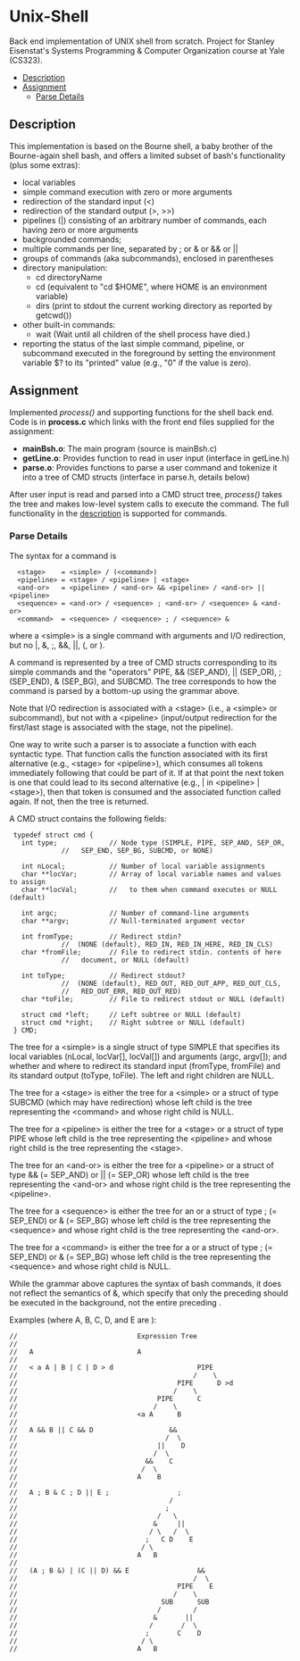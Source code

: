 # Unix-Shell
Back end implementation of UNIX shell from scratch. Project for Stanley Eisenstat's Systems Programming &amp; Computer Organization course at Yale (CS323).

- [Description](#description)
- [Assignment](#assignment)
	- [Parse Details](#parse-details)

## Description
This implementation is based on the Bourne shell, a baby brother of the Bourne-again shell
bash, and offers a limited subset of bash's functionality (plus some extras):
* local variables
* simple command execution with zero or more arguments
* redirection of the standard input (<)
* redirection of the standard output (>, >>)
* pipelines (|) consisting of an arbitrary number of commands, each having zero or more arguments
* backgrounded commands;
* multiple commands per line, separated by ; or & or && or ||
* groups of commands (aka subcommands), enclosed in parentheses
* directory manipulation:
  + cd directoryName
  + cd (equivalent to "cd $HOME", where HOME is an environment variable)
  + dirs (print to stdout the current working directory as reported by getcwd())
* other built-in commands:
  + wait (Wait until all children of the shell process have died.)
* reporting the status of the last simple command, pipeline, or subcommand executed in the foreground by setting the environment variable $? to its "printed" value (e.g., "0" if the value is zero).

## Assignment
Implemented *process()* and supporting functions for the shell back end. Code is in **process.c** which links with the front end files supplied for the assignment:

* **mainBsh.o**: The main program (source is mainBsh.c)
* **getLine.o**: Provides function to read in user input (interface in getLine.h)
* **parse.o**: Provides functions to parse a user command and tokenize it into a tree of CMD structs (interface in parse.h, details below)

After user input is read and parsed into a CMD struct tree, *process()* takes the tree and makes low-level system calls to execute the command. The full functionality in the [description](#description) is supported for commands.

### Parse Details
The syntax for a command is
```
  <stage>    = <simple> / (<command>)
  <pipeline> = <stage> / <pipeline> | <stage>
  <and-or>   = <pipeline> / <and-or> && <pipeline> / <and-or> || <pipeline>
  <sequence> = <and-or> / <sequence> ; <and-or> / <sequence> & <and-or>
  <command>  = <sequence> / <sequence> ; / <sequence> &
```
where a \<simple\> is a single command with arguments and I/O redirection, but no
|, &, ;, &&, ||, (, or ).

A command is represented by a tree of CMD structs corresponding to its simple
commands and the "operators" PIPE, && (SEP_AND), || (SEP_OR), ; (SEP_END), &
(SEP_BG), and SUBCMD.  The tree corresponds to how the command is parsed by a
bottom-up using the grammar above.

Note that I/O redirection is associated with a \<stage\> (i.e., a \<simple\> or
subcommand), but not with a \<pipeline\> (input/output redirection for the
first/last stage is associated with the stage, not the pipeline).

One way to write such a parser is to associate a function with each syntactic
type.  That function calls the function associated with its first alternative
(e.g., \<stage\> for \<pipeline\>), which consumes all tokens immediately following
that could be part of it.  If at that point the next token is one that could
lead to its second alternative (e.g., | in \<pipeline\> | \<stage\>), then that
token is consumed and the associated function called again.  If not, then the
tree is returned.

A CMD struct contains the following fields:
```
 typedef struct cmd {
   int type;             // Node type (SIMPLE, PIPE, SEP_AND, SEP_OR,
			 //   SEP_END, SEP_BG, SUBCMD, or NONE)

   int nLocal;           // Number of local variable assignments
   char **locVar;        // Array of local variable names and values to assign
   char **locVal;        //   to them when command executes or NULL (default)

   int argc;             // Number of command-line arguments
   char **argv;          // Null-terminated argument vector

   int fromType;         // Redirect stdin?
			 //  (NONE (default), RED_IN, RED_IN_HERE, RED_IN_CLS)
   char *fromFile;       // File to redirect stdin. contents of here
			 //   document, or NULL (default)

   int toType;           // Redirect stdout?
			 //  (NONE (default), RED_OUT, RED_OUT_APP, RED_OUT_CLS,
			 //   RED_OUT_ERR, RED_OUT_RED)
   char *toFile;         // File to redirect stdout or NULL (default)

   struct cmd *left;     // Left subtree or NULL (default)
   struct cmd *right;    // Right subtree or NULL (default)
 } CMD;
```
The tree for a \<simple\> is a single struct of type SIMPLE that specifies its
local variables (nLocal, locVar[], locVal[]) and arguments (argc, argv[]);
and whether and where to redirect its standard input (fromType, fromFile) and
its standard output (toType, toFile).  The left and right children are NULL.

The tree for a \<stage\> is either the tree for a \<simple\> or a struct
of type SUBCMD (which may have redirection) whose left child is the tree
representing the \<command\> and whose right child is NULL.

The tree for a \<pipeline\> is either the tree for a \<stage\> or a struct
of type PIPE whose left child is the tree representing the \<pipeline\> and
whose right child is the tree representing the \<stage\>.

The tree for an \<and-or\> is either the tree for a \<pipeline\> or a struct
of type && (= SEP_AND) or || (= SEP_OR) whose left child is the tree
representing the \<and-or\> and whose right child is the tree representing
the \<pipeline\>.

The tree for a \<sequence\> is either the tree for an <and-or> or a struct of
type ; (= SEP_END) or & (= SEP_BG) whose left child is the tree representing
the \<sequence\> and whose right child is the tree representing the \<and-or\>.

The tree for a \<command\> is either the tree for a <sequence> or a struct of
type ; (= SEP_END) or & (= SEP_BG) whose left child is the tree representing
the \<sequence\> and whose right child is NULL.

While the grammar above captures the syntax of bash commands, it does not
reflect the semantics of &, which specify that only the preceding <and-or>
should be executed in the background, not the entire preceding <sequence>.


Examples (where A, B, C, D, and E are <simple>):
```
//                              Expression Tree
//
//   A                          A
//
//   < a A | B | C | D > d                     PIPE
//                                            /    \
//                                        PIPE      D >d
//                                       /    \
//                                   PIPE      C
//                                  /    \
//                              <a A      B
//
//   A && B || C && D                   &&
//                                     /  \
//                                   ||    D
//                                  /  \
//                                &&    C
//                               /  \
//                              A    B
//
//   A ; B & C ; D || E ;                 ;
//                                      /
//                                     ;
//                                   /   \
//                                  &     ||
//                                 / \   /  \
//                                ;   C D    E
//                               / \
//                              A   B
//
//   (A ; B &) | (C || D) && E                 &&
//                                            /  \
//                                        PIPE    E
//                                       /    \
//                                    SUB      SUB
//                                   /        /
//                                  &       ||
//                                 /       /  \
//                                ;       C    D
//                               / \
//                              A   B
```
